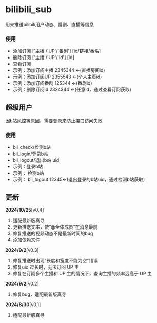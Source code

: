 # bilibili_sub

用来推送bilibili用户动态、番剧、直播等信息

### 使用

- 添加订阅 ['主播'/'UP'/'番剧'] [id/链接/番名]
- 删除订阅 ['主播'/'UP'/'id'] [id]
- 查看订阅
- 示例：添加订阅主播 2345344 <-(直播房间id)
-  示例：添加订阅UP 2355543 <-(个人主页id)
- 示例：添加订阅番剧 125344 <-(番剧id)
- 示例：删除订阅id 2324344 <-(任意id，通过查看订阅获取)

## 超级用户

因b站风控等原因，需要登录来防止接口访问失败

### 使用

- bil_check/检测b站
- bil_login/登录b站
- bil_logout/退出b站 uid
-  示例：登录b站 
- 示例： 检测b站
- 示例： bil_logout 12345<-(退出登录的b站uid，通过检测b站获取)

## 更新

**2024/10/25**[v0.4]

1. 适配最新版真寻
2. 更新推送文本，使“@全体成员”在消息最前
3. 修复推送的视频动态不是最新时间的bug
4. 添加依赖文件

**2024/9/2**[v0.3]

1. 修复推送时出现“长度和宽度不能为空”错误
2. 修复uid 过长时，无法订阅 UP 主
3. 修复在订阅多个主播和 UP 主的情况下，查询主播的频率远高于 UP 主

**2024/9/2**[v0.2]

1. 修复bug，适配最新版真寻

**2024/8/30**[v0.1]

1. 适配最新版真寻

